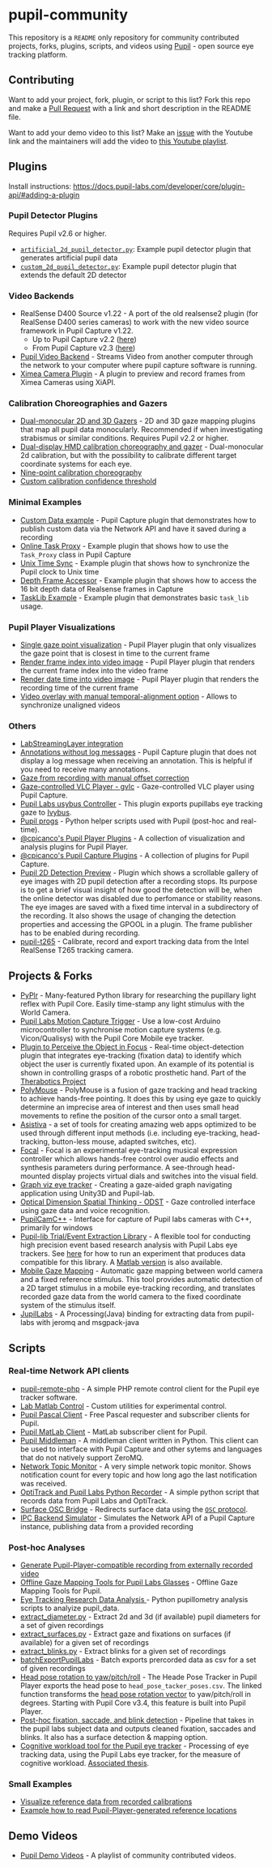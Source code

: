 # pupil-community

This repository is a `README` only repository for community contributed projects, forks, plugins, scripts, and videos using [Pupil](https://github.com/pupil-labs/pupil) - open source eye tracking platform.

## Contributing
Want to add your project, fork, plugin, or script to this list? Fork this repo and make a [Pull Request](https://github.com/pupil-labs/pupil-community/pulls) with a link and short description in the README file.

Want to add your demo video to this list? Make an [issue](https://github.com/pupil-labs/pupil-community/issues) with the Youtube link and the maintainers will add the video to [this Youtube playlist](https://www.youtube.com/watch?v=X_BalnBOcpk&list=PLi20Yl1k_57pr6zl9D6JHSrOWyLXxsTQN).


## Plugins
Install instructions: https://docs.pupil-labs.com/developer/core/plugin-api/#adding-a-plugin

### Pupil Detector Plugins
Requires Pupil v2.6 or higher.
- [`artificial_2d_pupil_detector.py`](https://gist.github.com/papr/ed35ab38b80658594da2ab8660f1697c): Example pupil detector plugin that generates artificial pupil data
- [`custom_2d_pupil_detector.py`](https://gist.github.com/papr/b938ddc6315525d0f03da3668568e75c): Example pupil detector plugin that extends the default 2D detector

### Video Backends
- RealSense D400 Source v1.22 - A port of the old realsense2 plugin (for RealSense D400 series cameras) to work with the new video source framework in Pupil Capture v1.22.
    - Up to Pupil Capture v2.2 ([here](https://gist.github.com/pfaion/080ef0d5bc3c556dd0c3cccf93ac2d11))
    - From Pupil Capture v2.3 ([here](https://gist.github.com/romanroibu/c10634d150996b3c96be4cf90dd6fe29))
- [Pupil Video Backend](https://github.com/Lifestohack/pupil-video-backend) - Streams Video from another computer through the network to your computer where pupil capture software is running.
- [Ximea Camera Plugin](https://github.com/vdutell/PupilXimea) - A plugin to preview and record frames from Ximea Cameras using XiAPI.

### Calibration Choreographies and Gazers
- [Dual-monocular 2D and 3D Gazers](https://gist.github.com/papr/5e1f0fc9ef464691588b3f3e0e95f350) - 2D and 3D gaze mapping plugins that map all pupil data monocularly. Recommended if when investigating strabismus or similar conditions. Requires Pupil v2.2 or higher.
- [Dual-display HMD calibration choreography and gazer](https://gist.github.com/papr/fcbafd5cf748c9b11e64a4dd37ec8e9a) - Dual-monocular 2d calibration, but with the possibility to calibrate different target coordinate systems for each eye.
- [Nine-point calibration choreography](https://gist.github.com/papr/339dcb08caef45d3798a68aa4e619269)
- [Custom calibration confidence threshold](https://gist.github.com/papr/04b9e4b9c1758c3701bf260dfa67f83f)


### Minimal Examples
- [Custom Data example](https://gist.github.com/papr/079a520a1f2a31b1b73963feb7037995) - Pupil Capture plugin that demonstrates how to publish custom data via the Network API and have it saved during a recording
- [Online Task Proxy](https://gist.github.com/papr/0eaba2bc70755ffb1ad05385a3458a07) - Example plugin that shows how to use the `Task_Proxy` class in Pupil Capture
- [Unix Time Sync](https://gist.github.com/papr/87c4ab1f3b533510c4585fee6c8dd430) - Example plugin that shows how to synchronize the Pupil clock to Unix time
- [Depth Frame Accessor](https://gist.github.com/papr/0f13943e2aebd768ab6b1508d466caae) - Example plugin that shows how to access the 16 bit depth data of Realsense frames in Capture
- [TaskLib Example](https://gist.github.com/ckbaumann/c21501ce28c4ba3cdd7bdf19fabb6d09) - Example plugin that demonstrates basic `task_lib` usage.

### Pupil Player Visualizations
- [Single gaze point visualization](https://gist.github.com/papr/d364b379b1b311fdd185bc383f43ef95) - Pupil Player plugin that only visualizes the gaze point that is closest in time to the current frame
- [Render frame index into video image](https://gist.github.com/papr/c123d1ef1009126248713f302cd9fac3) - Pupil Player plugin that renders the current frame index into the video frame
- [Render date time into video image](https://gist.github.com/papr/7d84267e9e1284b5763ac3afb1732494) - Pupil Player plugin that renders the recording time of the current frame
- [Video overlay with manual temporal-alignment option](https://gist.github.com/papr/ad8298ccd1c955dfafb21c3cbce130c8) - Allows to synchronize unaligned videos

### Others
- [LabStreamingLayer integration](https://github.com/labstreaminglayer/App-PupilLabs/)
- [Annotations without log messages](https://gist.github.com/papr/7b940b2c02e05135f59d599a6a90c5f6) - Pupil Capture plugin that does not display a log message when receiving an annotation. This is helpful if you need to receive many annotations.
- [Gaze from recording with manual offset correction](https://gist.github.com/papr/d3ec18dd40899353bb52b506e3cfb433)
- [Gaze-controlled VLC Player - gvlc](https://github.com/MPIK-COMMS/gcvlc) - Gaze-controlled VLC player using Pupil Capture.
- [Pupil Labs usybus Controller](https://github.com/Lahorde/pupil-labs-usybus-controller) - This plugin exports pupillabs eye tracking gaze to [Ivybus](http://www.eei.cena.fr/products/ivy/).
- [Pupil progs](https://github.com/SGBon/pupil-progs) - Python helper scripts used with Pupil (post-hoc and real-time).
- [@cpicanco's Pupil Player Plugins](https://github.com/cpicanco/player_plugins) - A collection of visualization and analysis plugins for Pupil Player.
- [@cpicanco's Pupil Capture Plugins](https://github.com/cpicanco/capture_plugins) - A collection of plugins for Pupil Capture.
- [Pupil 2D Detection Preview](https://github.com/Christopher22/pupil_preview) - Plugin which shows a scrollable gallery of eye images with 2D pupil detection after a recording stops. Its purpose is to get a brief visual insight of how good the detection will be, when the online detector was disabled due to perfomance or stability reasons. The eye images are saved with a fixed time interval in a subdirectory of the recording. It also shows the usage of changing the detection properties and accessing the GPOOL in a plugin. The frame publisher has to be enabled during recording.
- [pupil-t265](https://github.com/vedb/pupil-t265 "pupil-t265") - Calibrate, record and export tracking data from the Intel RealSense T265 tracking camera.

## Projects & Forks
- [PyPlr](https://github.com/PyPlr/cvd_pupillometry) - Many-featured Python library for researching the pupillary light reflex with Pupil Core. Easily time-stamp any light stimulus with the World Camera. 
- [Pupil Labs Motion Capture Trigger](https://github.com/N-M-T/Pupil-Labs-Mocap-Trigger) - Use a low-cost Arduino microcontroller to synchronise motion capture systems (e.g. Vicon/Qualisys) with the Pupil Core Mobile eye tracker.
- [Plugin to Perceive the Object in Focus](https://github.com/jesseweisberg/pupil) - Real-time object-detection plugin that integrates eye-tracking (fixation data) to identify which object the user is currently fixated upon. An example of its potential is shown in controlling grasps of a robotic prosthetic hand. Part of the [Therabotics Project](https://www.jesseweisberg.com/therabotics/)
- [PolyMouse](https://github.com/trishume/PolyMouse) - PolyMouse is a fusion of gaze tracking and head tracking to achieve hands-free pointing. It does this by using eye gaze to quickly determine an imprecise area of interest and then uses small head movements to refine the position of the cursor onto a small target.
- [Asistiva](https://github.com/hookdump/asistiva) - a set of tools for creating amazing web apps optimized to be used through different input methods (i.e. including eye-tracking, head-tracking, button-less mouse, adapted switches, etc).
- [Focal](http://stewartgreenhill.com/articles/focal/) - Focal is an experimental eye-tracking musical expression controller which allows hands-free control over audio effects and synthesis parameters during performance. A see-through head-mounted display projects virtual dials and switches into the visual field.
- [Graph viz eye tracker](https://github.com/Saftophobia/graph-viz-eye-tracker) - Creating a gaze-aided graph navigating application using Unity3D and Pupil-lab.
- [Optical Dimension Spatial Thinking - ODST](https://github.com/Ruzzy77/ODST) - Gaze controlled interface using gaze data and voice recognition.
- [PupilCamC++](https://github.com/themrx/PupilCapture) - Interface for capture of Pupil labs cameras with C++, primarily for windows
- [Pupil-lib Trial/Event Extraction Library](https://github.com/gmierz/pupil-lib-python) - A flexible tool for conducting high precision event based research analysis with Pupil Labs eye trackers. See [here](https://github.com/gmierz/pupil-lib-python/blob/master/README.md#running-a-compatible-experiment) for how to run an experiment that produces data compatible for this library. A [Matlab version](https://github.com/gmierz/pupil-lib) is also available.
- [Mobile Gaze Mapping](https://github.com/jeffmacinnes/mobileGazeMapping) - Automatic gaze mapping between world camera and a fixed reference stimulus. This tool provides automatic detection of a 2D target stimulus in a mobile eye-tracking recording, and translates recorded gaze data from the world camera to the fixed coordinate system of the stimulus itself. 
- [JupilLabs](https://github.com/auejin/JupilLabs) - A Processing(Java) binding for extracting data from pupil-labs with jeromq and msgpack-java

## Scripts
### Real-time Network API clients
- [pupil-remote-php](https://github.com/ignacioxd/pupil-remote-php) - A simple PHP remote control client for the Pupil eye tracker software.
- [Lab Matlab Control](https://github.com/TheGoldLab/Lab-Matlab-Control/tree/62d56585ef2fda3c17045dfcdc69e159eb317a38) - Custom utilities for experimental control.
- [Pupil Pascal Client](https://github.com/cpicanco/pupil-fpc) - Free Pascal requester and subscriber clients for Pupil.
- [Pupil MatLab Client](https://github.com/matiarj/pupil-helpers/tree/matlabAddV2/pupil_remote/Matlab_Python) - MatLab subscriber client for Pupil.
- [Pupil Middleman](https://github.com/mtaung/pupil_middleman#pupil-middleman) - A middleman client written in Python. This client can be used to interface with Pupil Capture and other sytems and languages that do not natively support ZeroMQ. 
- [Network Topic Monitor](https://nbviewer.jupyter.org/gist/pfaion/115e13e822b308f0896b59bc7971d676) - A very simple network topic monitor. Shows notification count for every topic and how long ago the last notification was received.
- [OptiTrack and Pupil Labs Python Recorder](https://github.com/mdfeist/OptiTrack-and-Pupil-Labs-Python-Recorder) - A simple python script that records data from Pupil Labs and OptiTrack.
- [Surface OSC Bridge](https://github.com/papr/pupil-helpers/tree/oscbridge/pupil_remote/OSC_Python) - Redirects
surface data using the [`OSC` protocol](http://opensoundcontrol.org/introduction-osc).
- [IPC Backend Simulator](https://gist.github.com/papr/49f58a894364dd94b23c53e6bc6929d0) - Simulates the Network API of a Pupil Capture instance, publishing data from a provided recording

### Post-hoc Analyses
- [Generate Pupil-Player-compatible recording from externally recorded video](https://gist.github.com/papr/bae0910a162edfd99d8ababaf09c643a)
- [Offline Gaze Mapping Tools for Pupil Labs Glasses](https://github.com/jeffmacinnes/pl_gazeMapping_offline) - Offline Gaze Mapping Tools for Pupil.
- [Eye Tracking Research Data Analysis ](https://github.com/qalhata/Eye-Tracking-Research-Fixation-EDA-PupilLabs-Data-) - Python pupillometry analysis scripts to analyize pupil_data. 
- [extract_diameter.py](https://gist.github.com/papr/743784a4510a95d6f462970bd1c23972) - Extract 2d and 3d (if available) pupil diameters for a set of given recordings
- [extract_surfaces.py](https://gist.github.com/N-M-T/b7221ace2e7acf0c0c836773a3b4cf7c) - Extract gaze and fixations on surfaces (if available) for a given set of recordings
- [extract_blinks.py](https://gist.github.com/papr/40ba7d99f572bc0fe388a81aa2f87424) - Extract blinks for a given set of recordings
- [batchExportPupilLabs](https://github.com/tombullock/batchExportPupilLabs) - Batch exports prercorded data as csv for a set of given recordings
- [Head pose rotation to yaw/pitch/roll](https://gist.github.com/ChingT/3830c9c2a7ef8bc327070745bf357410) - The Heade Pose Tracker in Pupil Player exports the head pose to `head_pose_tacker_poses.csv`. The linked function transforms the [head pose rotation vector](https://docs.pupil-labs.com/core/software/pupil-player/#analysis-plugins) to yaw/pitch/roll in degrees. Starting with Pupil Core v3.4, this feature is built into Pupil Player.
- [Post-hoc fixation, saccade, and blink detection](https://github.com/teresa-canasbajo/bdd-driveratt/tree/master/eye_tracking/preprocessing) - Pipeline that takes in the pupil labs subject data and outputs cleaned fixation, saccades and blinks. It also has a surface detection & mapping option.
- [Cognitive workload tool for the Pupil eye tracker](https://github.com/pignoniG/cognitive_analysis_tool) - Processing of eye tracking data, using the Pupil Labs eye tracker, for the measure of cognitive workload. [Associated thesis](https://ntnuopen.ntnu.no/ntnu-xmlui/handle/11250/2617732).

### Small Examples
- [Visualize reference data from recorded calibrations](https://nbviewer.jupyter.org/gist/papr/ad50c1146d297deef9a1738a4731eb45)
- [Example how to read Pupil-Player-generated reference locations](https://gist.github.com/papr/655cc5f005ca032b0eb602317e89f9ba)

## Demo Videos

- [Pupil Demo Videos](https://www.youtube.com/watch?v=X_BalnBOcpk&list=PLi20Yl1k_57pr6zl9D6JHSrOWyLXxsTQN) - A playlist of community contributed videos.
